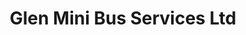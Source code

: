 ---
title: "Glen Mini Bus Services Ltd"
address: "2, St. Josephs Bungalows, Ballymartin, Newry, Co. Down BT34 4PF"
tel: "028 4176 5163"
county: "Down"
category: "Bus Services"
type: "Content"
lat: "54.081322"
lng: "-5.948316"
---